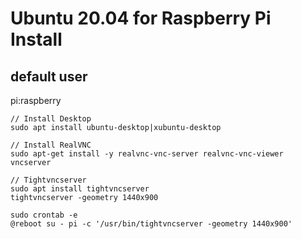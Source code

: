 # Ubuntu 20.04 for Raspberry Pi Install

## default user

  pi:raspberry

```
// Install Desktop
sudo apt install ubuntu-desktop|xubuntu-desktop

// Install RealVNC
sudo apt-get install -y realvnc-vnc-server realvnc-vnc-viewer
vncserver

// Tightvncserver
sudo apt install tightvncserver
tightvncserver -geometry 1440x900

sudo crontab -e
@reboot su - pi -c '/usr/bin/tightvncserver -geometry 1440x900'

```
